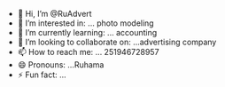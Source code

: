 - 👋 Hi, I’m @RuAdvert
- 👀 I’m interested in: ... photo modeling
- 🌱 I’m currently learning: ... accounting 
- 💞️ I’m looking to collaborate on: ...advertising company 
- 📫 How to reach me: ... 251946728957 
- 😄 Pronouns: ...Ruhama
- ⚡ Fun fact: ...

<!---
RuAdvert/RuAdvert is a ✨ special ✨ repository because its `README.md` (this file) appears on your GitHub profile.
You can click the Preview link to take a look at your changes.
--->
